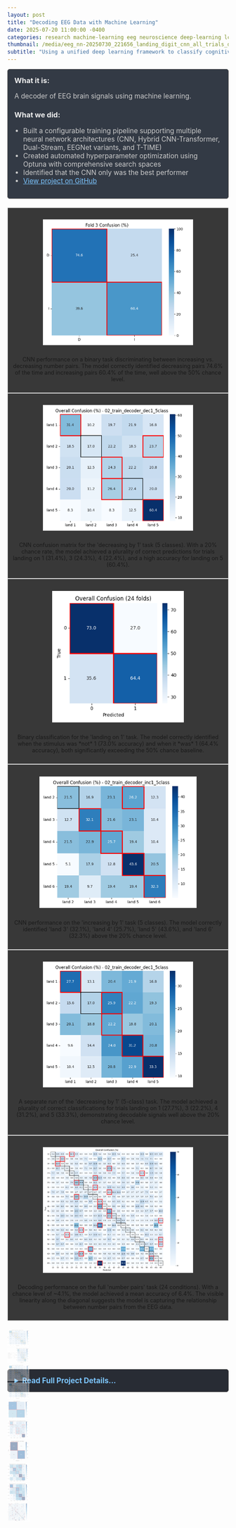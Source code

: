 ```yaml
---
layout: post
title: "Decoding EEG Data with Machine Learning"
date: 2025-07-20 11:00:00 -0400
categories: research machine-learning eeg neuroscience deep-learning lcn-lab
thumbnail: /media/eeg_nn-20250730_221656_landing_digit_cnn_all_trials_dataset_t001-overall.png
subtitle: "Using a unified deep learning framework to classify cognitive variables from EEG data."
---
```


<div style="padding: 15px; border: 1px solid #555; border-radius: 5px; margin-bottom: 20px; background-color: #333a45;">
  <h3 style="margin-top: 0; color: #eee;">What it is:</h3>
  <p style="font-size: 1.1em; color: #ccc;">A decoder of EEG brain signals using machine learning.</p>
  
  <h3 style="color: #eee;">What we did:</h3>
  <ul style="font-size: 1.1em; list-style-type: disc; padding-left: 20px; color: #ccc;">
    <li>Built a configurable training pipeline supporting multiple neural network architectures (CNN, Hybrid CNN-Transformer, Dual-Stream, EEGNet variants, and T-TIME)</li>
    <li>Created automated hyperparameter optimization using Optuna with comprehensive search spaces</li>
    <li>Identified that the CNN only was the best performer</li>
    <li><a href="https://github.com/yurigushiken/numbers_eeg_nn_project" style="color: #7cc5ff;">View project on GitHub</a></li>
  </ul>
</div>

<!-- Top (Main) Swiper -->
<div style="--swiper-navigation-color: #fff; --swiper-pagination-color: #333; margin-bottom: 10px; background-color: #383838;" class="swiper eegNNSwiper2">
  <div class="swiper-wrapper">
    <div class="swiper-slide">
      <div style="text-align: center; border: 1px solid #ddd; padding: 10px; height: 400px; display: flex; flex-direction: column; justify-content: space-between;">
        <div style="flex-grow: 1; display: flex; align-items: center; justify-content: center; overflow: hidden;">
          <img src="/media/eeg_nn-20250719_1445_02_train_decoder_direction_binary fold3_confusion_02_train_decoder_direction_binary - Copy.png" alt="Binary Direction Task" style="max-width: 100%; max-height: 90%; object-fit: contain;">
        </div>
        <p style="text-align: center; font-size: 0.9em; margin-top: 10px; flex-shrink: 0;">CNN performance on a binary task discriminating between increasing vs. decreasing number pairs. The model correctly identified decreasing pairs 74.6% of the time and increasing pairs 60.4% of the time, well above the 50% chance level.</p>
      </div>
    </div>
    <div class="swiper-slide">
      <div style="text-align: center; border: 1px solid #ddd; padding: 10px; height: 400px; display: flex; flex-direction: column; justify-content: space-between;">
        <div style="flex-grow: 1; display: flex; align-items: center; justify-content: center; overflow: hidden;">
          <img src="/media/eeg_nn-20250719_0332_02_train_decoder_dec1_5class overall_confusion_02_train_decoder_dec1_5class - Copy.png" alt="5-Class Decreasing Task" style="max-width: 100%; max-height: 90%; object-fit: contain;">
        </div>
        <p style="text-align: center; font-size: 0.9em; margin-top: 10px; flex-shrink: 0;">CNN confusion matrix for the 'decreasing by 1' task (5 classes). With a 20% chance rate, the model achieved a plurality of correct predictions for trials landing on 1 (31.4%), 3 (24.3%), 4 (22.4%), and a high accuracy for landing on 5 (60.4%).</p>
      </div>
    </div>
    <div class="swiper-slide">
      <div style="text-align: center; border: 1px solid #ddd; padding: 10px; height: 400px; display: flex; flex-direction: column; justify-content: space-between;">
        <div style="flex-grow: 1; display: flex; align-items: center; justify-content: center; overflow: hidden;">
          <img src="/media/eeg_nn-20250719_0500_02_train_decoder_land1_binaryoverall_confusion_02_train_decoder_land1_binary - Copy.png" alt="Binary Landing on 1 Task" style="max-width: 100%; max-height: 90%; object-fit: contain;">
        </div>
        <p style="text-align: center; font-size: 0.9em; margin-top: 10px; flex-shrink: 0;">Binary classification for the 'landing on 1' task. The model correctly identified when the stimulus was *not* 1 (73.0% accuracy) and when it *was* 1 (64.4% accuracy), both significantly exceeding the 50% chance baseline.</p>
      </div>
    </div>
    <div class="swiper-slide">
      <div style="text-align: center; border: 1px solid #ddd; padding: 10px; height: 400px; display: flex; flex-direction: column; justify-content: space-between;">
        <div style="flex-grow: 1; display: flex; align-items: center; justify-content: center; overflow: hidden;">
          <img src="/media/eeg_nn-20250719_0556_02_train_decoder_inc1_5class-overall_confusion_02_train_decoder_inc1_5class - Copy.png" alt="5-Class Increasing Task" style="max-width: 100%; max-height: 90%; object-fit: contain;">
        </div>
        <p style="text-align: center; font-size: 0.9em; margin-top: 10px; flex-shrink: 0;">CNN performance on the 'increasing by 1' task (5 classes). The model correctly identified 'land 3' (32.1%), 'land 4' (25.7%), 'land 5' (43.6%), and 'land 6' (32.3%) above the 20% chance level.</p>
      </div>
    </div>
    <div class="swiper-slide">
      <div style="text-align: center; border: 1px solid #ddd; padding: 10px; height: 400px; display: flex; flex-direction: column; justify-content: space-between;">
        <div style="flex-grow: 1; display: flex; align-items: center; justify-content: center; overflow: hidden;">
          <img src="/media/eeg_nn-20250719_0357_02_train_decoder_dec1_5class-overall_confusion_02_train_decoder_dec1_5class - Copy.png" alt="5-Class Decreasing Task (Run 2)" style="max-width: 100%; max-height: 90%; object-fit: contain;">
        </div>
        <p style="text-align: center; font-size: 0.9em; margin-top: 10px; flex-shrink: 0;">A separate run of the 'decreasing by 1' (5-class) task. The model achieved a plurality of correct classifications for trials landing on 1 (27.7%), 3 (22.2%), 4 (31.2%), and 5 (33.3%), demonstrating decodable signals well above the 20% chance level.</p>
      </div>
    </div>
    <div class="swiper-slide">
      <div style="text-align: center; border: 1px solid #ddd; padding: 10px; height: 400px; display: flex; flex-direction: column; justify-content: space-between;">
        <div style="flex-grow: 1; display: flex; align-items: center; justify-content: center; overflow: hidden;">
          <img src="/media/eeg_nn-20250719_0357_02_train_decoder_numbers_pairs-overall_confusion_02_train_decoder_numbers_pairs - Copy.png" alt="Full Number Pairs Task" style="max-width: 100%; max-height: 90%; object-fit: contain;">
        </div>
        <p style="text-align: center; font-size: 0.9em; margin-top: 10px; flex-shrink: 0;">Decoding performance on the full 'number pairs' task (24 conditions). With a chance level of ~4.1%, the model achieved a mean accuracy of 6.4%. The visible linearity along the diagonal suggests the model is capturing the relationship between number pairs from the EEG data.</p>
      </div>
    </div>
  </div>
  <div class="swiper-button-next"></div>
  <div class="swiper-button-prev"></div>
</div>

<!-- Bottom (Thumbs) Swiper -->
<div thumbsSlider="" class="swiper eegNNSwiper" style="height: 100px; box-sizing: border-box; padding: 10px 0;">
  <div class="swiper-wrapper">
    <div class="swiper-slide" style="width: 10%; height: 100%; opacity: 0.4;">
      <img src="/media/eeg_nn-20250730_221656_landing_digit_cnn_all_trials_dataset_t001-overall.png" style="width:100%; height: 100%; object-fit: cover;" />
    </div>
    <div class="swiper-slide" style="width: 10%; height: 100%; opacity: 0.4;">
      <img src="/media/eeg_nn-20250725_025954_dec1_5class_cnn_t074.png" style="width:100%; height: 100%; object-fit: cover;" />
    </div>
    <div class="swiper-slide" style="width: 10%; height: 100%; opacity: 0.4;">
      <img src="/media/eeg_nn 20250801_1351_landing_digit_dual_stream_unknown overall_confusion - Copy.png" style="width:100%; height: 100%; object-fit: cover;" />
    </div>
    <div class="swiper-slide" style="width: 10%; height: 100%; opacity: 0.4;">
      <img src="/media/eeg_nn 20250801_1544_landing_digit_dual_stream_unknown overall_confusion - Copy.png" style="width:100%; height: 100%; object-fit: cover;" />
    </div>
    <div class="swiper-slide" style="width: 10%; height: 100%; opacity: 0.4;">
      <img src="/media/eeg_nn-20250719_1445_02_train_decoder_direction_binary fold3_confusion_02_train_decoder_direction_binary - Copy.png" style="width:100%; height: 100%; object-fit: cover;" />
    </div>
    <div class="swiper-slide" style="width: 10%; height: 100%; opacity: 0.4;">
      <img src="/media/eeg_nn-20250719_0332_02_train_decoder_dec1_5class overall_confusion_02_train_decoder_dec1_5class - Copy.png" style="width:100%; height: 100%; object-fit: cover;" />
    </div>
    <div class="swiper-slide" style="width: 10%; height: 100%; opacity: 0.4;">
      <img src="/media/eeg_nn-20250719_0500_02_train_decoder_land1_binaryoverall_confusion_02_train_decoder_land1_binary - Copy.png" style="width:100%; height: 100%; object-fit: cover;" />
    </div>
    <div class="swiper-slide" style="width: 10%; height: 100%; opacity: 0.4;">
      <img src="/media/eeg_nn-20250719_0556_02_train_decoder_inc1_5class-overall_confusion_02_train_decoder_inc1_5class - Copy.png" style="width:100%; height: 100%; object-fit: cover;" />
    </div>
    <div class="swiper-slide" style="width: 10%; height: 100%; opacity: 0.4;">
      <img src="/media/eeg_nn-20250719_0357_02_train_decoder_dec1_5class-overall_confusion_02_train_decoder_dec1_5class - Copy.png" style="width:100%; height: 100%; object-fit: cover;" />
    </div>
    <div class="swiper-slide" style="width: 10%; height: 100%; opacity: 0.4;">
      <img src="/media/eeg_nn-20250719_0357_02_train_decoder_numbers_pairs-overall_confusion_02_train_decoder_numbers_pairs - Copy.png" style="width:100%; height: 100%; object-fit: cover;" />
    </div>
  </div>
</div>

<script>
  document.addEventListener('DOMContentLoaded', function () {
    var swiperThumbs = new Swiper(".eegNNSwiper", {
      spaceBetween: 10,
      slidesPerView: 6,
      freeMode: true,
      watchSlidesProgress: true,
      clickable: true,
      centeredSlides: false,
    });
    var swiperMain = new Swiper(".eegNNSwiper2", {
      spaceBetween: 10,
      navigation: {
        nextEl: ".swiper-button-next",
        prevEl: ".swiper-button-prev",
      },
      thumbs: {
        swiper: swiperThumbs,
      },
      loop: true,
      keyboard: {
        enabled: true,
      },
    });
  });
</script>

<style>
  .swiper-slide-thumb-active {
    opacity: 1 !important;
  }
</style>

<details style="margin-bottom: 20px; background-color: #282c34; padding: 15px; border-radius: 5px; border: 1px solid #444;">
  <summary style="cursor: pointer; font-weight: bold; color: #7cc5ff; font-size: 1.2em;">Read Full Project Details...</summary>
  <div style="padding-top: 15px; color: #bbb;" markdown="1">

### The Challenge of Decoding Numerical Cognition

This project tackles the challenge of decoding different numerical cognition states directly from EEG brain signals using modern machine learning approaches.

### Our Approach

We built a machine learning system that can analyze EEG data and classify what type of numerical processing a person is doing. We experimented with multiple neural network architectures:

**Raw EEG Processing:**
- **CNN (Convolutional Neural Networks)**: Direct processing of time-series EEG data
- **EEGNet variants**: Specialized architectures designed for EEG, including models with squeeze-and-excitation blocks
- **Hybrid CNN-Transformer**: Combines convolutional processing with attention mechanisms
- **Dual-Stream**: Processes both raw time-series and frequency-domain representations

**Advanced Adaptation:**
- **T-TIME (Test-Time Adaptation)**: Allows models to adapt to individual subjects in real-time

### Experimental Tasks

We tested our system on subjects' data on two main cognitive tasks:

1. **Landing Digit Task**: Participants viewed dot arrays and had to process the quantity information
2. **Decreasing Minus 1 Task**: Participants saw a prime number followed by a stimulus one number lower

### Key Findings

The confusion matrices show that our models can distinguish between different numerical conditions above chance level, indicating that unique neural signatures exist for different types of numerical processing.

### Technical Innovation

We have a unified training pipeline with:
- Leave-One-Subject-Out cross-validation for robust evaluation
- Automated hyperparameter optimization using Optuna
- Standardized reporting and visualization across all model types
- GPU acceleration (CUDA)

Our work demonstrates that EEG signals contain decodable information about numerical cognition processes.

### Future Directions

The framework extensible, as we can add new tasks, models, and analysis methods.

  </div>
</details>